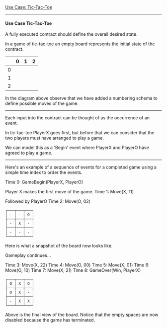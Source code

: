 [Use Case: Tic-Tac-Toe](#Use-Case-Tic-Tac-Toe)

---

#### Use Case Tic-Tac-Toe

A fully executed contract should define the overall desired state.

In a game of tic-tac-toe an empty board represents the initial state of the contract.


|    | 0  | 1  | 2  |
|----|----|----|----|
|  0 |    |    |    |
|  1 |    |    |    |
|  2 |    |    |    |



In the diagram above observe that we have added a numbering schema to define possible moves of the game.

---

Each input into the contract can be thought of as the occurrence of an event.

In tic-tac-toe PlayerX goes first, but before that we can consider that 
the two players must have arranged to play a game.

We can model this as a 'Begin' event where PlayerX and PlayerO have agreed to play a game.

---

Here's an example of a sequence of events for a completed game using a simple time index to order the events.

Time 0: GameBegin(PlayerX, PlayerO)

Player X makes the first move of the game.
Time 1: Move(X, 11)

Followed by PlayerO
Time 2: Move(O, 02)

    ┌───┬───┬───┐
    │ - │ - │ O │
    ├───┼───┼───┤
    │ - │ X │ - │
    ├───┼───┼───┤
    │ - │ - │ - │
    └───┴───┴───┘

Here is what a snapshot of the board now looks like.

Gameplay continues...

Time 3: Move(X, 22)
Time 4: Move(O, 00)
Time 5: Move(X, 01)
Time 6: Move(O, 10)
Time 7: Move(X, 21)
Time 8: GameOver(Win, PlayerX)

    ┌───┬───┬───┐
    │ O │ X │ O │
    ├───┼───┼───┤
    │ O │ X │ - │
    ├───┼───┼───┤
    │ - │ X │ X │
    └───┴───┴───┘

Above is the final view of the board.
Notice that the empty spaces are now disabled because the game has terminated.
